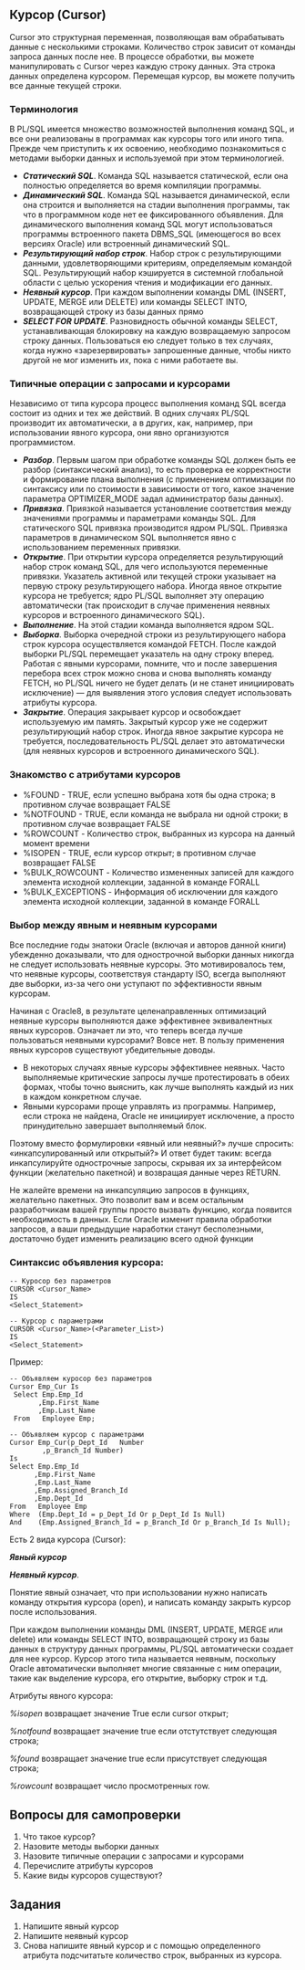## Курсор (Cursor)

Cursor это структурная переменная, позволяющая вам обрабатывать данные с несколькими строками. 
Количество строк зависит от команды запроса данных после нее. 
В процессе обработки, вы можете манипулировать с  Cursor через каждую строку данных. 
Эта строка данных определена курсором. Перемещая курсор, вы можете получить все данные текущей строки.

### Терминология
В PL/SQL имеется множество возможностей выполнения команд SQL, и все они реализованы в программах как курсоры того или иного типа. Прежде чем приступить к их освоению, необходимо познакомиться с методами выборки данных и используемой при этом терминологией.
- ***Статический SQL***. Команда SQL называется статической, если она полностью определяется во время компиляции программы.
- ***Динамический SQL***. Команда SQL называется динамической, если она строится и выполняется на стадии выполнения программы, так что в программном коде нет ее фиксированного объявления. Для динамического выполнения команд SQL могут использоваться программы встроенного пакета DBMS_SQL (имеющегося во всех версиях Oracle) или встроенный динамический SQL.
- ***Результирующий набор строк***. Набор строк с результирующими данными, удовлетворяющими критериям, определяемым командой SQL. Результирующий набор кэшируется в системной глобальной области с целью ускорения чтения и модификации его данных.
- ***Неявный курсор***. При каждом выполнении команды DML (INSERT, UPDATE, MERGE или DELETE) или команды SELECT INTO, возвращающей строку из базы данных прямо
- ***SELECT FOR UPDATE***. Разновидность обычной команды SELECT, устанавливающая блокировку на каждую возвращаемую запросом строку данных. Пользоваться ею следует только в тех случаях, когда нужно «зарезервировать» запрошенные данные, чтобы никто другой не мог изменить их, пока с ними работаете вы.

### Типичные операции с запросами и курсорами

Независимо от типа курсора процесс выполнения команд SQL всегда состоит из одних и тех же действий. В одних случаях PL/SQL производит их автоматически, а в других, как, например, при использовании явного курсора, они явно организуются программистом.
- ***Разбор***. Первым шагом при обработке команды SQL должен быть ее разбор (синтаксический анализ), то есть проверка ее корректности и формирование плана выполнения (с применением оптимизации по синтаксису или по стоимости в зависимости от того, какое значение параметра OPTIMIZER_MODE задал администратор базы данных).
- ***Привязка***. Приязкой называется установление соответствия между значениями  программы и параметрами команды SQL. Для статического SQL привязка производится ядром PL/SQL. Привязка параметров в динамическом SQL выполняется явно с использованием переменных привязки.
- ***Открытие***. При открытии курсора определяется результирующий набор строк команд SQL, для чего используются переменные привязки. Указатель активной или текущей строки указывает на первую строку результирующего набора. Иногда
явное открытие курсора не требуется; ядро PL/SQL выполняет эту операцию автоматически (так происходит в случае применения неявных курсоров и встроенного динамического SQL).
- ***Выполнение***. На этой стадии команда выполняется ядром SQL.
- ***Выборка***. Выборка очередной строки из результирующего набора строк курсора
осуществляется командой FETCH. После каждой выборки PL/SQL перемещает указатель на одну строку вперед. Работая с явными курсорами, помните, что и после
завершения перебора всех строк можно снова и снова выполнять команду FETCH, но PL/SQL ничего не будет делать (и не станет инициировать исключение) — для выявления этого условия следует использовать атрибуты курсора.
- ***Закрытие***. Операция закрывает курсор и освобождает используемую им память.
Закрытый курсор уже не содержит результирующий набор строк. Иногда явное закрытие курсора не требуется, последовательность PL/SQL делает это автоматически (для неявных курсоров и встроенного динамического SQL).

### Знакомство с атрибутами курсоров

- %FOUND -  TRUE, если успешно выбрана хотя бы одна строка; в противном случае возвращает FALSE
- %NOTFOUND - TRUE, если команда не выбрала ни одной строки; в противном случае возвращает FALSE
- %ROWCOUNT - Количество строк, выбранных из курсора на данный момент времени
- %ISOPEN - TRUE, если курсор открыт; в противном случае возвращает FALSE
- %BULK_ROWCOUNT - Количество измененных записей для каждого элемента исходной коллекции, заданной в команде FORALL
- %BULK_EXCEPTIONS - Информация об исключении для каждого элемента исходной коллекции, заданной в команде FORALL

### Выбор между явным и неявным курсорами

Все последние годы знатоки Oracle (включая и авторов данной книги) убежденно доказывали, что для однострочной выборки данных никогда не следует использовать неявные курсоры. Это мотивировалось тем, что неявные курсоры, соответствуя стандарту ISO, всегда выполняют две выборки, из-за чего они уступают по эффективности явным курсорам.

Начиная с Oracle8, в результате целенаправленных оптимизаций неявные курсоры выполняются даже эффективнее эквивалентных явных курсоров.
Означает ли это, что теперь всегда лучше пользоваться неявными курсорами? Вовсе нет. В пользу применения явных курсоров существуют убедительные доводы.
- В некоторых случаях явные курсоры эффективнее неявных. Часто выполняемые критические запросы лучше протестировать в обеих формах, чтобы точно выяснить, как лучше выполнять каждый из них в каждом конкретном случае.
- Явными курсорами проще управлять из программы. Например, если строка не найдена, Oracle не инициирует исключение, а просто принудительно завершает выполняемый блок.

Поэтому вместо формулировки «явный или неявный?» лучше спросить: «инкапсулированный или открытый?» И ответ будет таким: всегда инкапсулируйте однострочные запросы, скрывая их за интерфейсом функции (желательно пакетной) и возвращая данные через RETURN.

Не жалейте времени на инкапсуляцию запросов в функциях, желательно пакетных. Это позволит вам и всем остальным разработчикам вашей группы просто вызвать функцию, когда появится необходимость в данных. Если Oracle изменит правила обработки запросов, а ваши предыдущие наработки станут бесполезными, достаточно будет изменить реализацию всего одной функции

### Синтаксис объявления курсора:

```
-- Куросор без параметров
CURSOR <Cursor_Name>
IS
<Select_Statement>
 
-- Курсор с параметрами
CURSOR <Cursor_Name>(<Parameter_List>)
IS
<Select_Statement>
```

Пример:

```
-- Объявляем куросор без параметров
Cursor Emp_Cur Is
 Select Emp.Emp_Id
       ,Emp.First_Name
       ,Emp.Last_Name
 From   Employee Emp;
 
-- Объявляем курсор с параметрами
Cursor Emp_Cur(p_Dept_Id   Number
        ,p_Branch_Id Number)
Is
Select Emp.Emp_Id
      ,Emp.First_Name
      ,Emp.Last_Name
      ,Emp.Assigned_Branch_Id
      ,Emp.Dept_Id
From   Employee Emp
Where  (Emp.Dept_Id = p_Dept_Id Or p_Dept_Id Is Null)
And    (Emp.Assigned_Branch_Id = p_Branch_Id Or p_Branch_Id Is Null);
```

Есть 2 вида курсора (Cursor):

***Явный курсор***

***Неявный курсор***.

Понятие явный означает, что при использовании нужно написать команду открытия курсора (open), и написать команду закрыть курсор после использования. 

При каждом выполнении команды DML (INSERT, UPDATE, MERGE или delete) или команды SELECT INTO, возвращающей строку из базы данных в структуру данных программы, PL/SQL автоматически создает для нее курсор. Курсор этого типа называется неявным, поскольку Oracle автоматически выполняет многие связанные с ним операции, такие как выделение курсора, его открытие, выборку строк и т.д.

Атрибуты явного курсора:

_%isopen_ 	возвращает значение True если cursor открыт;

_%notfound_ 	возвращает значение true если отстутствует следующая строка;

_%found_ 	возвращает значение true если присутствует следующая строка;

_%rowcount_	возвращает число просмотренных row.

## Вопросы для самопроверки
1. Что такое курсор? 
2. Назовите методы выборки данных
3. Назовите типичные операции с запросами и курсорами
4. Перечислите атрибуты курсоров
5. Какие виды курсоров существуют?

## Задания
1. Напишите явный курсор
2. Напишите неявный курсор
3. Снова напишите явный курсор и с помощью определенного атрибута подсчитатьте количество строк, выбранных из курсора.
